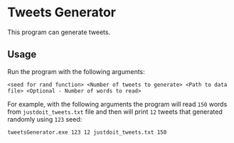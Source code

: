 # Tweets Generator

This program can generate tweets.

## Usage
Run the program with the following arguments:
```
<seed for rand function> <Number of tweets to generate> <Path to data file> <Optional - Number of words to read>
```
For example, with the following arguments the program will read `150` words from `justdoit_tweets.txt` file and then will print `12` tweets that generated randomly using `123` seed:
```
tweetsGenerator.exe 123 12 justdoit_tweets.txt 150
```

